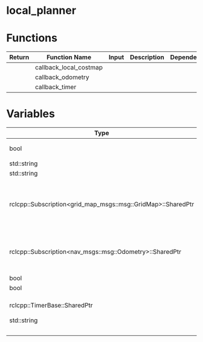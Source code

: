 # local_planner

# Functions

|Return|Function Name|Input|Description|Dependencies|
|---|---|---|---|---|
||callback_local_costmap||||
||callback_odometry||||
||callback_timer||||

# Variables

|Type|Variable Name|Description|Initialization|Dependencies|
|---|---|---|---|---|
|bool|is_localize_less_mode_|localize 모드 여부||
|std::string|topic_name_local_costmap_|||string|
|std::string|topic_name_odometry_|||string|
|rclcpp::Subscription<grid_map_msgs::msg::GridMap>::SharedPtr|sub_local_costmap_|local costmap에 대한 topic subscriber 객체 smart pointor||grid_map_msgs/msg/grid_map.hpp|
|rclcpp::Subscription<nav_msgs::msg::Odometry>::SharedPtr|sub_odometry_|lodometry에 대한 topic subscriber 객체 smart pointer||nav_msgs/msg/odometry.hpp|
|bool|is_local_costmap_received_||false||
|bool|is_odometry_received_||false||
||||||
|rclcpp::TimerBase::SharedPtr|timer_|타이머 참조 변수||rclcpp|
|std::string|mpc_mode_|||string|
||mpc_solver_|||